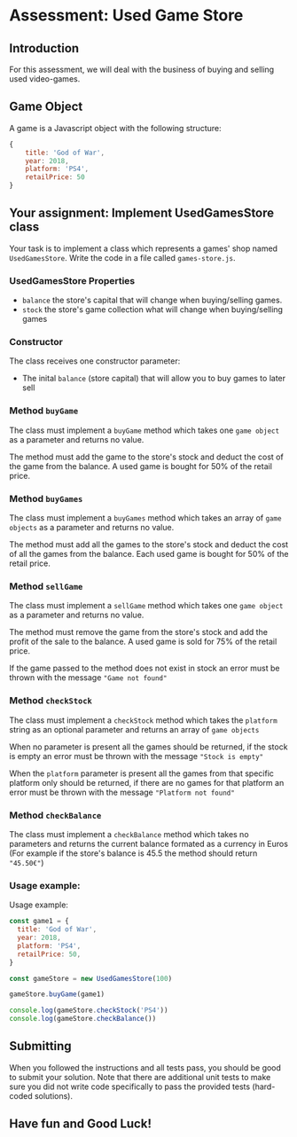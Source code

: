 # Assessment: Used Game Store

## Introduction

For this assessment, we will deal with the business of buying and selling used video-games.

## Game Object

A game is a Javascript object with the following structure:

```js
{
    title: 'God of War',
    year: 2018,
    platform: 'PS4',
    retailPrice: 50
}
```

## Your assignment: Implement UsedGamesStore class

Your task is to implement a class which represents a games' shop named `UsedGamesStore`. Write the code in a file called `games-store.js`.

### UsedGamesStore Properties

- `balance` the store's capital that will change when buying/selling games.
- `stock` the store's game collection what will change when buying/selling games

### Constructor

The class receives one constructor parameter:

- The inital `balance` (store capital) that will allow you to buy games to later sell

### Method `buyGame`

The class must implement a `buyGame` method which takes one `game object` as a parameter and returns no value.

The method must add the game to the store's stock and deduct the cost of the game from the balance.
A used game is bought for 50% of the retail price.

### Method `buyGames`

The class must implement a `buyGames` method which takes an array of `game objects` as a parameter and returns no value.

The method must add all the games to the store's stock and deduct the cost of all the games from the balance.
Each used game is bought for 50% of the retail price.

### Method `sellGame`

The class must implement a `sellGame` method which takes one `game object` as a parameter and returns no value.

The method must remove the game from the store's stock and add the profit of the sale to the balance.
A used game is sold for 75% of the retail price.

If the game passed to the method does not exist in stock an error must be thrown with the message `"Game not found"`

### Method `checkStock`

The class must implement a `checkStock` method which takes the `platform` string as an optional parameter and returns an array of `game objects`

When no parameter is present all the games should be returned, if the stock is empty an error must be thrown with the message `"Stock is empty"`

When the `platform` parameter is present all the games from that specific platform only should be returned, if there are no games for that platform an error must be thrown with the message `"Platform not found"`

### Method `checkBalance`

The class must implement a `checkBalance` method which takes no parameters and returns the current balance formated as a currency in Euros
(For example if the store's balance is 45.5 the method should return `"45.50€"`)

### Usage example:

Usage example:

```js
const game1 = {
  title: 'God of War',
  year: 2018,
  platform: 'PS4',
  retailPrice: 50,
}

const gameStore = new UsedGamesStore(100)

gameStore.buyGame(game1)

console.log(gameStore.checkStock('PS4'))
console.log(gameStore.checkBalance())
```

## Submitting

When you followed the instructions and all tests pass, you should be good to submit your solution. Note that there are additional unit tests to make sure you did not write code specifically to pass the provided tests (hard-coded solutions).

## Have fun and Good Luck!
